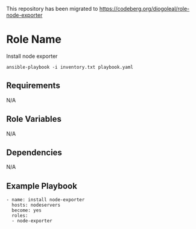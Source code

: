 This repository has been migrated to https://codeberg.org/diogoleal/role-node-exporter


Role Name
=========

Install node exporter

```
ansible-playbook -i inventory.txt playbook.yaml
```

Requirements
------------

N/A

Role Variables
--------------

N/A


Dependencies
------------

N/A

Example Playbook
----------------

    - name: install node-exporter
      hosts: nodeservers
      become: yes
      roles:
      - node-exporter


